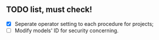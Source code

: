 ## TODO list, must check!

- [x] Seperate operator setting to each procedure for projects;
- [ ] Modify models' ID for security concerning.